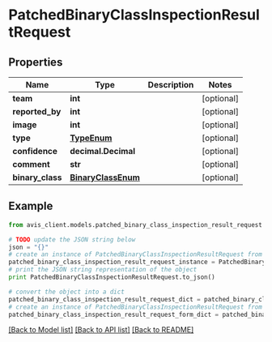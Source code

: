 # PatchedBinaryClassInspectionResultRequest


## Properties

Name | Type | Description | Notes
------------ | ------------- | ------------- | -------------
**team** | **int** |  | [optional]
**reported_by** | **int** |  | [optional]
**image** | **int** |  | [optional]
**type** | [**TypeEnum**](TypeEnum.md) |  | [optional]
**confidence** | **decimal.Decimal** |  | [optional]
**comment** | **str** |  | [optional]
**binary_class** | [**BinaryClassEnum**](BinaryClassEnum.md) |  | [optional]

## Example

```python
from avis_client.models.patched_binary_class_inspection_result_request import PatchedBinaryClassInspectionResultRequest

# TODO update the JSON string below
json = "{}"
# create an instance of PatchedBinaryClassInspectionResultRequest from a JSON string
patched_binary_class_inspection_result_request_instance = PatchedBinaryClassInspectionResultRequest.from_json(json)
# print the JSON string representation of the object
print PatchedBinaryClassInspectionResultRequest.to_json()

# convert the object into a dict
patched_binary_class_inspection_result_request_dict = patched_binary_class_inspection_result_request_instance.to_dict()
# create an instance of PatchedBinaryClassInspectionResultRequest from a dict
patched_binary_class_inspection_result_request_form_dict = patched_binary_class_inspection_result_request.from_dict(patched_binary_class_inspection_result_request_dict)
```
[[Back to Model list]](../README.md#documentation-for-models) [[Back to API list]](../README.md#documentation-for-api-endpoints) [[Back to README]](../README.md)
